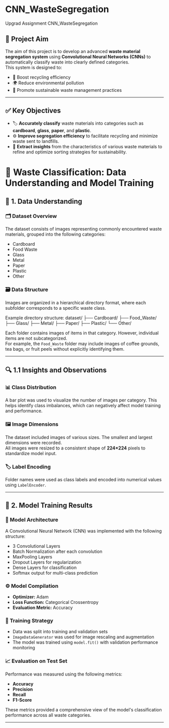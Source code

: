 # CNN_WasteSegregation
Upgrad Assignment CNN_WasteSegregation
## 🎯 Project Aim

The aim of this project is to develop an advanced **waste material segregation system** using **Convolutional Neural Networks (CNNs)** to automatically classify waste into clearly defined categories.  
This system is designed to:

- 🚀 Boost recycling efficiency  
- 🌍 Reduce environmental pollution  
- 🌱 Promote sustainable waste management practices

---

## ✅ Key Objectives

- 🏷️ **Accurately classify** waste materials into categories such as **cardboard**, **glass**, **paper**, and **plastic**.
- ⚙️ **Improve segregation efficiency** to facilitate recycling and minimize waste sent to landfills.
- 🧠 **Extract insights** from the characteristics of various waste materials to refine and optimize sorting strategies for sustainability.


# 🧾 Waste Classification: Data Understanding and Model Training

## 📁 1. Data Understanding

### 🗂️ Dataset Overview
The dataset consists of images representing commonly encountered waste materials, grouped into the following categories:

- Cardboard  
- Food Waste  
- Glass  
- Metal  
- Paper  
- Plastic  
- Other  

### 🗃️ Data Structure
Images are organized in a hierarchical directory format, where each subfolder corresponds to a specific waste class.

Example directory structure:
dataset/
├── Cardboard/
├── Food_Waste/
├── Glass/
├── Metal/
├── Paper/
├── Plastic/
└── Other/

Each folder contains images of items in that category. However, individual items are not subcategorized.  
For example, the `Food_Waste` folder may include images of coffee grounds, tea bags, or fruit peels without explicitly identifying them.

---

## 🔍 1.1 Insights and Observations

### 📊 Class Distribution
A bar plot was used to visualize the number of images per category. This helps identify class imbalances, which can negatively affect model training and performance.

### 🖼️ Image Dimensions
The dataset included images of various sizes. The smallest and largest dimensions were recorded.  
All images were resized to a consistent shape of **224×224** pixels to standardize model input.

### 🏷️ Label Encoding
Folder names were used as class labels and encoded into numerical values using `LabelEncoder`.

---

## 🧪 2. Model Training Results

### 🧱 Model Architecture
A Convolutional Neural Network (CNN) was implemented with the following structure:

- 3 Convolutional Layers  
- Batch Normalization after each convolution  
- MaxPooling Layers  
- Dropout Layers for regularization  
- Dense Layers for classification  
- Softmax output for multi-class prediction

### ⚙️ Model Compilation
- **Optimizer:** Adam  
- **Loss Function:** Categorical Crossentropy  
- **Evaluation Metric:** Accuracy  

### 🏃 Training Strategy
- Data was split into training and validation sets  
- `ImageDataGenerator` was used for image rescaling and augmentation  
- The model was trained using `model.fit()` with validation performance monitoring  

### 📈 Evaluation on Test Set
Performance was measured using the following metrics:

- **Accuracy**  
- **Precision**  
- **Recall**  
- **F1-Score**

These metrics provided a comprehensive view of the model's classification performance across all waste categories.

---
